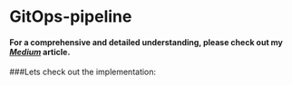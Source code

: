 # GitOps-pipeline

#### For a comprehensive and detailed understanding, please check out my [_Medium_](https://medium.com/@pratikkakade542/implementing-a-gitops-cicd-pipeline-7d844ef90388) article.

###Lets check out the implementation:
